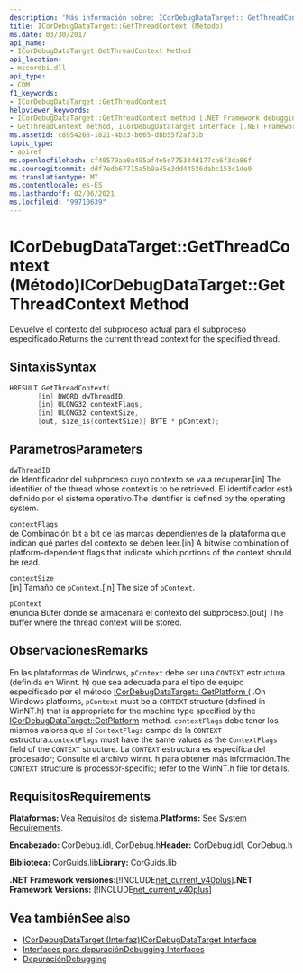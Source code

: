 ```yaml
---
description: 'Más información sobre: ICorDebugDataTarget:: GetThreadContext (método)'
title: ICorDebugDataTarget::GetThreadContext (Método)
ms.date: 03/30/2017
api_name:
- ICorDebugDataTarget.GetThreadContext Method
api_location:
- mscordbi.dll
api_type:
- COM
f1_keywords:
- ICorDebugDataTarget::GetThreadContext
helpviewer_keywords:
- ICorDebugDataTarget::GetThreadContext method [.NET Framework debugging]
- GetThreadContext method, ICorDebugDataTarget interface [.NET Framework debugging]
ms.assetid: c8954268-1821-4b23-b665-dbb55f2af31b
topic_type:
- apiref
ms.openlocfilehash: cf40579aa0a495af4e5e775334d177ca6f3da86f
ms.sourcegitcommit: ddf7edb67715a5b9a45e3dd44536dabc153c1de0
ms.translationtype: MT
ms.contentlocale: es-ES
ms.lasthandoff: 02/06/2021
ms.locfileid: "99710639"
---
```

# <a name="icordebugdatatargetgetthreadcontext-method"></a><span data-ttu-id="c43e2-103">ICorDebugDataTarget::GetThreadContext (Método)</span><span class="sxs-lookup"><span data-stu-id="c43e2-103">ICorDebugDataTarget::GetThreadContext Method</span></span>

<span data-ttu-id="c43e2-104">Devuelve el contexto del subproceso actual para el subproceso especificado.</span><span class="sxs-lookup"><span data-stu-id="c43e2-104">Returns the current thread context for the specified thread.</span></span>  
  
## <a name="syntax"></a><span data-ttu-id="c43e2-105">Sintaxis</span><span class="sxs-lookup"><span data-stu-id="c43e2-105">Syntax</span></span>  
  
```cpp  
HRESULT GetThreadContext(  
       [in] DWORD dwThreadID,  
       [in] ULONG32 contextFlags,  
       [in] ULONG32 contextSize,  
       [out, size_is(contextSize)] BYTE * pContext);  
```  
  
## <a name="parameters"></a><span data-ttu-id="c43e2-106">Parámetros</span><span class="sxs-lookup"><span data-stu-id="c43e2-106">Parameters</span></span>  

 `dwThreadID`  
 <span data-ttu-id="c43e2-107">de Identificador del subproceso cuyo contexto se va a recuperar.</span><span class="sxs-lookup"><span data-stu-id="c43e2-107">[in] The identifier of the thread whose context is to be retrieved.</span></span> <span data-ttu-id="c43e2-108">El identificador está definido por el sistema operativo.</span><span class="sxs-lookup"><span data-stu-id="c43e2-108">The identifier is defined by the operating system.</span></span>  
  
 `contextFlags`  
 <span data-ttu-id="c43e2-109">de Combinación bit a bit de las marcas dependientes de la plataforma que indican qué partes del contexto se deben leer.</span><span class="sxs-lookup"><span data-stu-id="c43e2-109">[in] A bitwise combination of platform-dependent flags that indicate which portions of the context should be read.</span></span>  
  
 `contextSize`  
 <span data-ttu-id="c43e2-110">[in] Tamaño de `pContext`.</span><span class="sxs-lookup"><span data-stu-id="c43e2-110">[in] The size of `pContext`.</span></span>  
  
 `pContext`  
 <span data-ttu-id="c43e2-111">enuncia Búfer donde se almacenará el contexto del subproceso.</span><span class="sxs-lookup"><span data-stu-id="c43e2-111">[out] The buffer where the thread context will be stored.</span></span>  
  
## <a name="remarks"></a><span data-ttu-id="c43e2-112">Observaciones</span><span class="sxs-lookup"><span data-stu-id="c43e2-112">Remarks</span></span>  

 <span data-ttu-id="c43e2-113">En las plataformas de Windows, `pContext` debe ser una `CONTEXT` estructura (definida en Winnt. h) que sea adecuada para el tipo de equipo especificado por el método [ICorDebugDataTarget:: GetPlatform (](icordebugdatatarget-getplatform-method.md) .</span><span class="sxs-lookup"><span data-stu-id="c43e2-113">On Windows platforms, `pContext` must be a `CONTEXT` structure (defined in WinNT.h) that is appropriate for the machine type specified by the [ICorDebugDataTarget::GetPlatform](icordebugdatatarget-getplatform-method.md) method.</span></span> <span data-ttu-id="c43e2-114">`contextFlags` debe tener los mismos valores que el `ContextFlags` campo de la `CONTEXT` estructura.</span><span class="sxs-lookup"><span data-stu-id="c43e2-114">`contextFlags` must have the same values as the `ContextFlags` field of the `CONTEXT` structure.</span></span> <span data-ttu-id="c43e2-115">La `CONTEXT` estructura es específica del procesador; Consulte el archivo winnt. h para obtener más información.</span><span class="sxs-lookup"><span data-stu-id="c43e2-115">The `CONTEXT` structure is processor-specific; refer to the WinNT.h file for details.</span></span>  
  
## <a name="requirements"></a><span data-ttu-id="c43e2-116">Requisitos</span><span class="sxs-lookup"><span data-stu-id="c43e2-116">Requirements</span></span>  

 <span data-ttu-id="c43e2-117">**Plataformas:** Vea [Requisitos de sistema](../../get-started/system-requirements.md).</span><span class="sxs-lookup"><span data-stu-id="c43e2-117">**Platforms:** See [System Requirements](../../get-started/system-requirements.md).</span></span>  
  
 <span data-ttu-id="c43e2-118">**Encabezado:** CorDebug.idl, CorDebug.h</span><span class="sxs-lookup"><span data-stu-id="c43e2-118">**Header:** CorDebug.idl, CorDebug.h</span></span>  
  
 <span data-ttu-id="c43e2-119">**Biblioteca:** CorGuids.lib</span><span class="sxs-lookup"><span data-stu-id="c43e2-119">**Library:** CorGuids.lib</span></span>  
  
 <span data-ttu-id="c43e2-120">**.NET Framework versiones:**[!INCLUDE[net_current_v40plus](../../../../includes/net-current-v40plus-md.md)]</span><span class="sxs-lookup"><span data-stu-id="c43e2-120">**.NET Framework Versions:** [!INCLUDE[net_current_v40plus](../../../../includes/net-current-v40plus-md.md)]</span></span>  
  
## <a name="see-also"></a><span data-ttu-id="c43e2-121">Vea también</span><span class="sxs-lookup"><span data-stu-id="c43e2-121">See also</span></span>

- [<span data-ttu-id="c43e2-122">ICorDebugDataTarget (Interfaz)</span><span class="sxs-lookup"><span data-stu-id="c43e2-122">ICorDebugDataTarget Interface</span></span>](icordebugdatatarget-interface.md)
- [<span data-ttu-id="c43e2-123">Interfaces para depuración</span><span class="sxs-lookup"><span data-stu-id="c43e2-123">Debugging Interfaces</span></span>](debugging-interfaces.md)
- [<span data-ttu-id="c43e2-124">Depuración</span><span class="sxs-lookup"><span data-stu-id="c43e2-124">Debugging</span></span>](index.md)
